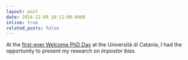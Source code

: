 ```yaml
---
layout: post
date: 2024-12-09 16:11:00-0400
inline: true
related_posts: false
---
```


At the [first-ever Welcome PhD Day](https://www.agenda.unict.it/19971-welcome-phd-day-2024-dmi.htm) at the Università di Catania, I had the opportunity to present my research on _impostor bias_.
